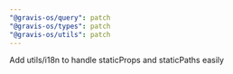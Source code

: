 ```yaml
---
"@gravis-os/query": patch
"@gravis-os/types": patch
"@gravis-os/utils": patch
---
```


Add utils/i18n to handle staticProps and staticPaths easily
